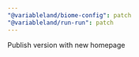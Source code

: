 ```yaml
---
"@variableland/biome-config": patch
"@variableland/run-run": patch
---
```


Publish version with new homepage
